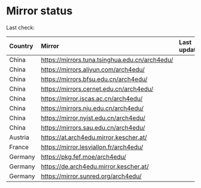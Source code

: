 <script src="./time.js"></script>
# Mirror status
Last check: <script type="text/javascript">localize(1705331937.3446534);</script>

|Country|Mirror|Last update|
|:------|:-----|:----------|
|China|https://mirrors.tuna.tsinghua.edu.cn/arch4edu/|<script type="text/javascript">localize(1705300679);</script>|
|China|https://mirrors.aliyun.com/arch4edu/|<script type="text/javascript">localize(1705300679);</script>|
|China|https://mirrors.bfsu.edu.cn/arch4edu/|<script type="text/javascript">localize(1705300679);</script>|
|China|https://mirrors.cernet.edu.cn/arch4edu/|<script type="text/javascript">localize(1705300679);</script>|
|China|https://mirror.iscas.ac.cn/arch4edu/|<script type="text/javascript">localize(1705300679);</script>|
|China|https://mirrors.nju.edu.cn/arch4edu/|<script type="text/javascript">localize(1705257014);</script>|
|China|https://mirror.nyist.edu.cn/arch4edu/|<script type="text/javascript">localize(1705300679);</script>|
|China|https://mirrors.sau.edu.cn/arch4edu/|<script type="text/javascript">localize(1705300679);</script>|
|Austria|https://at.arch4edu.mirror.kescher.at/|<script type="text/javascript">localize(1705300679);</script>|
|France|https://mirror.lesviallon.fr/arch4edu/|<script type="text/javascript">localize(1705300679);</script>|
|Germany|https://pkg.fef.moe/arch4edu/|<script type="text/javascript">localize(1705300679);</script>|
|Germany|https://de.arch4edu.mirror.kescher.at/|<script type="text/javascript">localize(1705300679);</script>|
|Germany|https://mirror.sunred.org/arch4edu/|<script type="text/javascript">localize(1705300679);</script>|

<script src="./tablefilter/tablefilter.js"></script>
<script src="./table.js"></script>